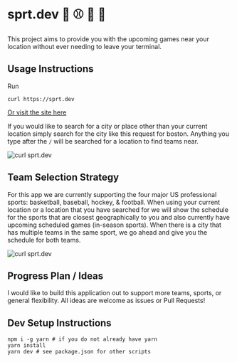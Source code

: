 # sprt.dev :basketball: :baseball: :ice_hockey: :football:

This project aims to provide you with the upcoming games near your location without ever needing to leave your terminal.

## Usage Instructions

Run

```
curl https://sprt.dev
```

[Or visit the site here](https://sprt.dev)

If you would like to search for a city or place other than your current location simply search for the city like this request for boston. Anything you type after the `/` will be searched for a location to find teams near.

![curl sprt.dev](docs/img/screenshot.png)

## Team Selection Strategy

For this app we are currently supporting the four major US professional sports: basketball, baseball, hockey, & football. When using your current location or a location that you have searched for we will show the schedule for the sports that are closest geographically to you and also currently have upcoming scheduled games (in-season sports). When there is a city that has multiple teams in the same sport, we go ahead and give you the schedule for both teams.

![curl sprt.dev](docs/img/screenshot2.png)

## Progress Plan / Ideas

I would like to build this application out to support more teams, sports, or general flexibility. All ideas are welcome as issues or Pull Requests!

## Dev Setup Instructions

```
npm i -g yarn # if you do not already have yarn
yarn install
yarn dev # see package.json for other scripts
```
